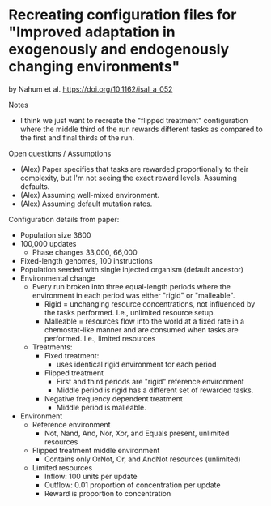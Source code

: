 # Recreating configuration files for "Improved adaptation in exogenously and endogenously changing environments"

by Nahum et al. <https://doi.org/10.1162/isal_a_052>

Notes
- I think we just want to recreate the "flipped treatment" configuration where the middle third of the run rewards different tasks as compared to the first and final thirds of the run.

Open questions / Assumptions
- (Alex) Paper specifies that tasks are rewarded proportionally to their complexity, but I'm not seeing the exact reward levels. Assuming defaults.
- (Alex) Assuming well-mixed environment.
- (Alex) Assuming default mutation rates.

Configuration details from paper:

- Population size 3600
- 100,000 updates
  - Phase changes 33,000, 66,000
- Fixed-length genomes, 100 instructions
- Population seeded with single injected organism (default ancestor)
- Environmental change
  - Every run broken into three equal-length periods where the environment in each period was either "rigid" or "malleable".
    - Rigid = unchanging resource concentrations, not influenced by the tasks performed. I.e., unlimited resource setup.
    - Malleable = resources flow into the world at a fixed rate in a chemostat-like manner and are consumed when tasks are performed. I.e., limited resources
  - Treatments:
    - Fixed treatment:
      - uses identical rigid environment for each period
    - Flipped treatment
      - First and third periods are "rigid" reference environment
      - Middle period is rigid has a different set of rewarded tasks.
    - Negative frequency dependent treatment
      - Middle period is malleable.
- Environment
  - Reference environment
    - Not, Nand, And, Nor, Xor, and Equals present, unlimited resources
  - Flipped treatment middle environment
    - Contains only OrNot, Or, and AndNot resources (unlimited)
  - Limited resources
    - Inflow: 100 units per update
    - Outflow: 0.01 proportion of concentration per update
    - Reward is proportion to concentration